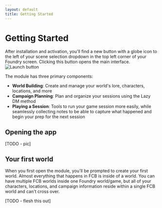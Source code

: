 ```yaml
---
layout: default
title: Getting Started
---
```

# Getting Started

After installation and activation, you'll find a new button with a globe icon to the left of your scene selection dropdown in the top left corner of your Foundry screen. Clicking this button opens the main interface.
![Launch button](assets/launch-button.webp)


The module has three primary components:
- **World Building**: Create and manage your world's lore, characters, locations, and more
- **Campaign Planning**: Plan and organize your sessions using the Lazy DM method
- **Playing a Session**: Tools to run your game session more easily, while seamlessly collecting notes to be able to capture what happened and begin your prep for the next session

## Opening the app
[TODO - pic]

## Your first world

When you first open the module, you'll be prompted to create your first world. Almost everything that happens in FCB is inside of a world. You can have multiple FCB worlds inside one Foundry world/game, but all of your characters, locations, and campaign information reside within a single FCB world and can't cross over.

[TODO - flesh this out]